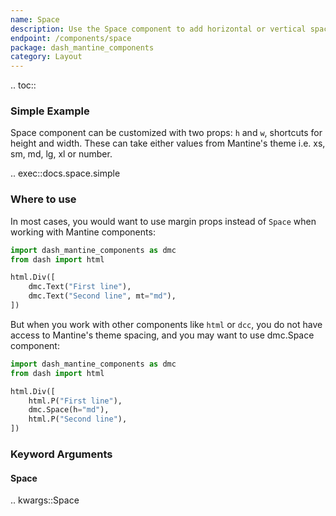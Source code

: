 ```yaml
---
name: Space
description: Use the Space component to add horizontal or vertical spacing from theme.
endpoint: /components/space
package: dash_mantine_components
category: Layout
---
```


.. toc::

### Simple Example

Space component can be customized with two props: `h` and `w`, shortcuts for height and width. These can take either 
values from Mantine's theme i.e. xs, sm, md, lg, xl or number.

.. exec::docs.space.simple

### Where to use

In most cases, you would want to use margin props instead of `Space` when working with Mantine components:

```python
import dash_mantine_components as dmc
from dash import html

html.Div([
    dmc.Text("First line"),    
    dmc.Text("Second line", mt="md"),    
])
```

But when you work with other components like `html` or `dcc`, you do not have access to Mantine's theme spacing,
and you may want to use dmc.Space component:

```python
import dash_mantine_components as dmc
from dash import html

html.Div([
    html.P("First line"),
    dmc.Space(h="md"),    
    html.P("Second line"),    
])
```

### Keyword Arguments

#### Space

.. kwargs::Space
